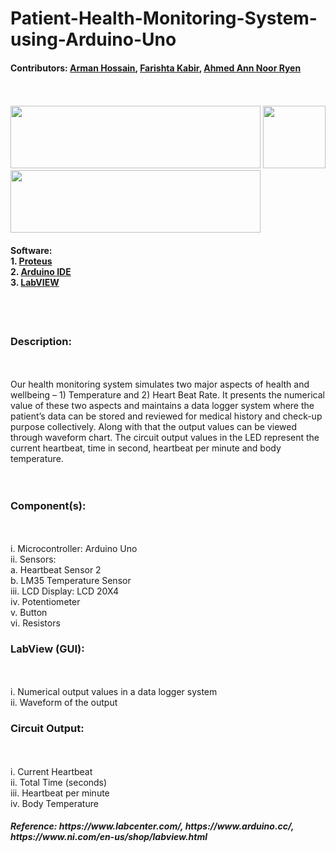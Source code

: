 # Patient-Health-Monitoring-System-using-Arduino-Uno
<h4>Contributors: <a href="https://github.com/AlphaDog707">Arman Hossain</a>, <a href="https://github.com/farishta4898">Farishta Kabir</a>, <a href="https://github.com/Noor131">Ahmed Ann Noor Ryen</a></h4>
<br><br>

<img src="https://edasim.com/wp-content/uploads/2020/06/edasim-integrating-ideas-logo-proteus.png" width="400" height="100">
<img src="https://upload.wikimedia.org/wikipedia/commons/thumb/8/87/Arduino_Logo.svg/720px-Arduino_Logo.svg.png" swidth="100" height="100">
<img src="https://www.pngkey.com/png/full/802-8022387_ni-labview-2017-logo.png" width="400" height="100">
<h4>Software: <br>
  1. <a href="https://www.labcenter.com/"> Proteus</a> <br>
  2. <a href="https://www.arduino.cc/"> Arduino IDE</a><br>
  3. <a href="https://www.ni.com/en-us/shop/labview.html"> LabVIEW</a></h4>
  <br><br>
<h3>Description:</h3><br><br> Our health monitoring system simulates two major aspects of health and
wellbeing – 1) Temperature and 2) Heart Beat Rate. It presents the numerical value of these
two aspects and maintains a data logger system where the patient’s data can be stored and
reviewed for medical history and check-up purpose collectively. Along with that the output
values can be viewed through waveform chart. The circuit output values in the LED represent
the current heartbeat, time in second, heartbeat per minute and body temperature.<br><br><br>

<h3>Component(s):</h3></h3><br><br>
i. Microcontroller: Arduino Uno <br>
ii. Sensors: <br>a. Heartbeat Sensor 2 <br>
b. LM35 Temperature Sensor <br>
iii. LCD Display: LCD 20X4 <br>
iv. Potentiometer <br>
v. Button <br>
vi. Resistors <br>

<h3>LabView (GUI):</h3><br><br>
i. Numerical output values in a data logger system <br>
ii. Waveform of the output <br>

<h3>Circuit Output:</h3><br><br>
i. Current Heartbeat <br>
ii. Total Time (seconds) <br>
iii. Heartbeat per minute <br>
iv. Body Temperature <br>

<h5>Reference: https://www.labcenter.com/, https://www.arduino.cc/, https://www.ni.com/en-us/shop/labview.html </h5>
